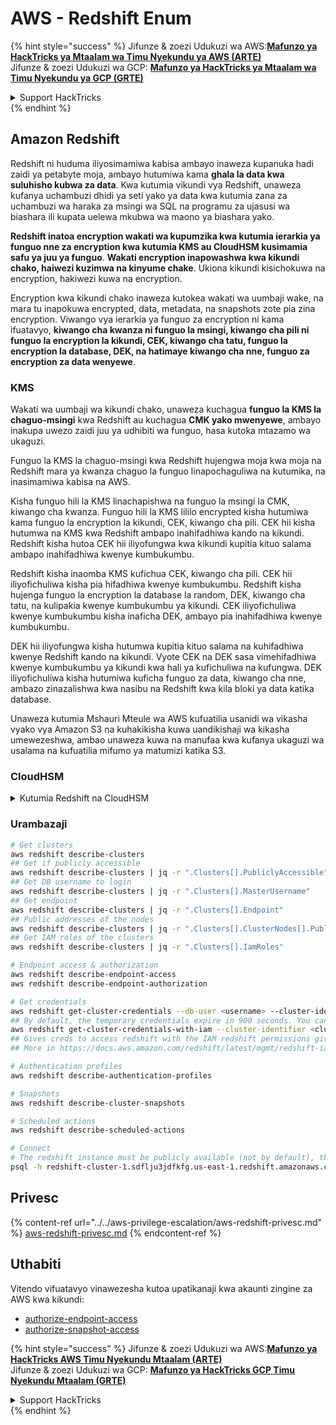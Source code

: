 # AWS - Redshift Enum

{% hint style="success" %}
Jifunze & zoezi Udukuzi wa AWS:<img src="/.gitbook/assets/image.png" alt="" data-size="line">[**Mafunzo ya HackTricks ya Mtaalam wa Timu Nyekundu ya AWS (ARTE)**](https://training.hacktricks.xyz/courses/arte)<img src="/.gitbook/assets/image.png" alt="" data-size="line">\
Jifunze & zoezi Udukuzi wa GCP: <img src="/.gitbook/assets/image (2).png" alt="" data-size="line">[**Mafunzo ya HackTricks ya Mtaalam wa Timu Nyekundu ya GCP (GRTE)**<img src="/.gitbook/assets/image (2).png" alt="" data-size="line">](https://training.hacktricks.xyz/courses/grte)

<details>

<summary>Support HackTricks</summary>

* Angalia [**mpango wa michango**](https://github.com/sponsors/carlospolop)!
* **Jiunge na** 💬 [**Kikundi cha Discord**](https://discord.gg/hRep4RUj7f) au kikundi cha [**telegram**](https://t.me/peass) au **tufuate** kwenye **Twitter** 🐦 [**@hacktricks\_live**](https://twitter.com/hacktricks\_live)**.**
* **Shiriki mbinu za udukuzi kwa kuwasilisha PRs kwa** [**HackTricks**](https://github.com/carlospolop/hacktricks) na [**HackTricks Cloud**](https://github.com/carlospolop/hacktricks-cloud) repos za github.

</details>
{% endhint %}

## Amazon Redshift

Redshift ni huduma iliyosimamiwa kabisa ambayo inaweza kupanuka hadi zaidi ya petabyte moja, ambayo hutumiwa kama **ghala la data kwa suluhisho kubwa za data**. Kwa kutumia vikundi vya Redshift, unaweza kufanya uchambuzi dhidi ya seti yako ya data kwa kutumia zana za uchambuzi wa haraka za msingi wa SQL na programu za ujasusi wa biashara ili kupata uelewa mkubwa wa maono ya biashara yako.

**Redshift inatoa encryption wakati wa kupumzika kwa kutumia ierarkia ya funguo nne za encryption kwa kutumia KMS au CloudHSM kusimamia safu ya juu ya funguo**. **Wakati encryption inapowashwa kwa kikundi chako, haiwezi kuzimwa na kinyume chake**. Ukiona kikundi kisichokuwa na encryption, hakiwezi kuwa na encryption.

Encryption kwa kikundi chako inaweza kutokea wakati wa uumbaji wake, na mara tu inapokuwa encrypted, data, metadata, na snapshots zote pia zina encryption. Viwango vya ierarkia ya funguo za encryption ni kama ifuatavyo, **kiwango cha kwanza ni funguo la msingi, kiwango cha pili ni funguo la encryption la kikundi, CEK, kiwango cha tatu, funguo la encryption la database, DEK, na hatimaye kiwango cha nne, funguo za encryption za data wenyewe**.

### KMS

Wakati wa uumbaji wa kikundi chako, unaweza kuchagua **funguo la KMS la chaguo-msingi** kwa Redshift au kuchagua **CMK yako mwenyewe**, ambayo inakupa uwezo zaidi juu ya udhibiti wa funguo, hasa kutoka mtazamo wa ukaguzi.

Funguo la KMS la chaguo-msingi kwa Redshift hujengwa moja kwa moja na Redshift mara ya kwanza chaguo la funguo linapochaguliwa na kutumika, na inasimamiwa kabisa na AWS.

Kisha funguo hili la KMS linachapishwa na funguo la msingi la CMK, kiwango cha kwanza. Funguo hili la KMS lililo encrypted kisha hutumiwa kama funguo la encryption la kikundi, CEK, kiwango cha pili. CEK hii kisha hutumwa na KMS kwa Redshift ambapo inahifadhiwa kando na kikundi. Redshift kisha hutoa CEK hii iliyofungwa kwa kikundi kupitia kituo salama ambapo inahifadhiwa kwenye kumbukumbu.

Redshift kisha inaomba KMS kufichua CEK, kiwango cha pili. CEK hii iliyofichuliwa kisha pia hifadhiwa kwenye kumbukumbu. Redshift kisha hujenga funguo la encryption la database la random, DEK, kiwango cha tatu, na kulipakia kwenye kumbukumbu ya kikundi. CEK iliyofichuliwa kwenye kumbukumbu kisha inaficha DEK, ambayo pia inahifadhiwa kwenye kumbukumbu.

DEK hii iliyofungwa kisha hutumwa kupitia kituo salama na kuhifadhiwa kwenye Redshift kando na kikundi. Vyote CEK na DEK sasa vimehifadhiwa kwenye kumbukumbu ya kikundi kwa hali ya kufichuliwa na kufungwa. DEK iliyofichuliwa kisha hutumiwa kuficha funguo za data, kiwango cha nne, ambazo zinazalishwa kwa nasibu na Redshift kwa kila bloki ya data katika database.

Unaweza kutumia Mshauri Mteule wa AWS kufuatilia usanidi wa vikasha vyako vya Amazon S3 na kuhakikisha kuwa uandikishaji wa kikasha umewezeshwa, ambao unaweza kuwa na manufaa kwa kufanya ukaguzi wa usalama na kufuatilia mifumo ya matumizi katika S3.

### CloudHSM

<details>

<summary>Kutumia Redshift na CloudHSM</summary>

Unapotumia CloudHSM kufanya encryption yako, kwanza unahitaji kuweka uhusiano wa kuaminika kati ya mteja wako wa HSM na Redshift wakati unatumia vyeti vya mteja na seva.

Uhusiano huu unahitajika kutoa mawasiliano salama, kuruhusu funguo za encryption kutumwa kati ya mteja wako wa HSM na vikundi vyako vya Redshift. Kwa kutumia jozi ya funguo ya faragha na ya umma iliyozalishwa kwa nasibu, Redshift hujenga cheti cha mteja cha umma, ambacho kinafichuliwa na kuhifadhiwa na Redshift. Hiki lazima kipakuliwe na kusajiliwa kwa mteja wako wa HSM, na kuhusishwa na sehemu sahihi ya HSM.

Kisha unapaswa kuiwezesha Redshift na maelezo yafuatayo ya mteja wako wa HSM: anwani ya IP ya HSM, jina la sehemu ya HSM, nenosiri la sehemu ya HSM, na cheti cha seva cha HSM cha umma, ambacho kimefichuliwa na CloudHSM kwa kutumia funguo la msingi la ndani. Mara tu maelezo haya yametolewa, Redshift itathibitisha na kuhakikisha kuwa inaweza kuunganisha na kufikia sehemu ya maendeleo.

Ikiwa sera zako za usalama za ndani au udhibiti wa utawala unahitaji ugeuzaji wa funguo, basi hii inawezekana na Redshift ikikuruhusu kugeuza funguo za encryption kwa vikundi vilivyo na encryption, hata hivyo, unahitaji kufahamu kuwa wakati wa mchakato wa ugeuzaji wa funguo, itafanya kikundi kuwa haipatikani kwa kipindi kifupi sana, hivyo ni bora kugeuza funguo wakati unahitaji tu, au ikiwa unahisi kuwa zimevujishwa.

Wakati wa ugeuzaji, Redshift itageuza CEK kwa kikundi chako na kwa nakala rudufu za kikundi hicho. Itageuza DEK kwa kikundi lakini haiwezekani kugeuza DEK kwa picha za nakala rudufu zilizohifadhiwa kwenye S3 ambazo zimefichwa kwa kutumia DEK. Itaweka kikundi katika hali ya 'kupepesuka funguo' mpaka mchakato utakapokamilika wakati hali itarudi kuwa 'ipatikanayo'.

</details>

### Urambazaji
```bash
# Get clusters
aws redshift describe-clusters
## Get if publicly accessible
aws redshift describe-clusters | jq -r ".Clusters[].PubliclyAccessible"
## Get DB username to login
aws redshift describe-clusters | jq -r ".Clusters[].MasterUsername"
## Get endpoint
aws redshift describe-clusters | jq -r ".Clusters[].Endpoint"
## Public addresses of the nodes
aws redshift describe-clusters | jq -r ".Clusters[].ClusterNodes[].PublicIPAddress"
## Get IAM roles of the clusters
aws redshift describe-clusters | jq -r ".Clusters[].IamRoles"

# Endpoint access & authorization
aws redshift describe-endpoint-access
aws redshift describe-endpoint-authorization

# Get credentials
aws redshift get-cluster-credentials --db-user <username> --cluster-identifier <cluster-id>
## By default, the temporary credentials expire in 900 seconds. You can optionally specify a duration between 900 seconds (15 minutes) and 3600 seconds (60 minutes).
aws redshift get-cluster-credentials-with-iam --cluster-identifier <cluster-id>
## Gives creds to access redshift with the IAM redshift permissions given to the current AWS account
## More in https://docs.aws.amazon.com/redshift/latest/mgmt/redshift-iam-access-control-identity-based.html

# Authentication profiles
aws redshift describe-authentication-profiles

# Snapshots
aws redshift describe-cluster-snapshots

# Scheduled actions
aws redshift describe-scheduled-actions

# Connect
# The redshift instance must be publicly available (not by default), the sg need to allow inbounds connections to the port and you need creds
psql -h redshift-cluster-1.sdflju3jdfkfg.us-east-1.redshift.amazonaws.com -U admin -d dev -p 5439
```
## Privesc

{% content-ref url="../../aws-privilege-escalation/aws-redshift-privesc.md" %}
[aws-redshift-privesc.md](../../aws-privilege-escalation/aws-redshift-privesc.md)
{% endcontent-ref %}

## Uthabiti

Vitendo vifuatavyo vinawezesha kutoa upatikanaji kwa akaunti zingine za AWS kwa kikundi:

* [authorize-endpoint-access](https://docs.aws.amazon.com/cli/latest/reference/redshift/authorize-endpoint-access.html)
* [authorize-snapshot-access](https://docs.aws.amazon.com/cli/latest/reference/redshift/authorize-snapshot-access.html)

{% hint style="success" %}
Jifunze & zoezi Udukuzi wa AWS:<img src="/.gitbook/assets/image.png" alt="" data-size="line">[**Mafunzo ya HackTricks AWS Timu Nyekundu Mtaalam (ARTE)**](https://training.hacktricks.xyz/courses/arte)<img src="/.gitbook/assets/image.png" alt="" data-size="line">\
Jifunze & zoezi Udukuzi wa GCP: <img src="/.gitbook/assets/image (2).png" alt="" data-size="line">[**Mafunzo ya HackTricks GCP Timu Nyekundu Mtaalam (GRTE)**<img src="/.gitbook/assets/image (2).png" alt="" data-size="line">](https://training.hacktricks.xyz/courses/grte)

<details>

<summary>Support HackTricks</summary>

* Angalia [**mpango wa michango**](https://github.com/sponsors/carlospolop)!
* **Jiunge na** 💬 [**Kikundi cha Discord**](https://discord.gg/hRep4RUj7f) au kikundi cha [**telegram**](https://t.me/peass) au **tufuate** kwenye **Twitter** 🐦 [**@hacktricks\_live**](https://twitter.com/hacktricks\_live)**.**
* **Shiriki mbinu za udukuzi kwa kuwasilisha PRs kwa** [**HackTricks**](https://github.com/carlospolop/hacktricks) na [**HackTricks Cloud**](https://github.com/carlospolop/hacktricks-cloud) github repos.

</details>
{% endhint %}
